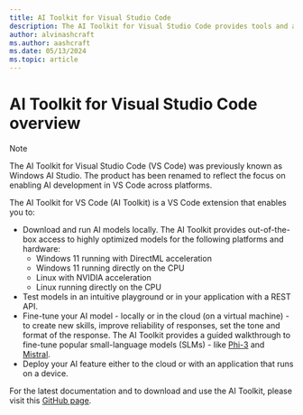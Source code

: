 ```yaml
---
title: AI Toolkit for Visual Studio Code
description: The AI Toolkit for Visual Studio Code provides tools and access to a model catalog to help jump-start local AI development and deployment.
author: alvinashcraft
ms.author: aashcraft
ms.date: 05/13/2024
ms.topic: article
---
```


# AI Toolkit for Visual Studio Code overview

> [!NOTE]
> The AI Toolkit for Visual Studio Code (VS Code) was previously known as Windows AI Studio. The product has been renamed to reflect the focus on enabling AI development in VS Code across platforms.

The AI Toolkit for VS Code (AI Toolkit) is a VS Code extension that enables you to:

- Download and run AI models locally. The AI Toolkit provides out-of-the-box access to highly optimized models for the following platforms and hardware:
  - Windows 11 running with DirectML acceleration
  - Windows 11 running directly on the CPU
  - Linux with NVIDIA acceleration
  - Linux running directly on the CPU
- Test models in an intuitive playground or in your application with a REST API.
- Fine-tune your AI model - locally or in the cloud (on a virtual machine) - to create new skills, improve reliability of responses, set the tone and format of the response. The AI Toolkit provides a guided walkthrough to fine-tune popular small-language models (SLMs) - like [Phi-3](https://azure.microsoft.com/blog/introducing-phi-3-redefining-whats-possible-with-slms/) and [Mistral](https://mistral.ai/).
- Deploy your AI feature either to the cloud or with an application that runs on a device.

For the latest documentation and to download and use the AI Toolkit, please visit this [GitHub page](https://github.com/microsoft/windows-ai-studio).

